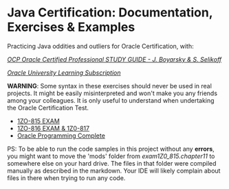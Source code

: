 # Java Certification: Documentation, Exercises & Examples

Practicing Java oddities and outliers for Oracle Certification, with:

*[OCP Oracle Certified Professional STUDY GUIDE - J. Boyarsky & S. Selikoff](https://www.selikoff.net/ocp11-1/)*

*[Oracle University Learning Subscription](https://learn.oracle.com/ols/course-list/82508)*

**WARNING**: Some syntax in these exercises should never be used in real projects.
It might be easily misinterpreted and won't make you any friends among your colleagues.
It is only useful to understand when undertaking the Oracle Certification Test.

- [1ZO-815 EXAM](1Z0-815.md)
- [1ZO-816 EXAM & 1Z0-817](1Z0-816and1Z0-817.md)
- [Oracle Programming Complete](https://learn.oracle.com/ols/course/java-se-programming-complete/82508/85200)

PS: To be able to run the code samples in this project without any **errors**, 
you might want to move the 'mods' folder from *exam1Z0_815.chapter11* to somewhere else on your hard drive.
The files in that folder were compiled manually as described in the markdown.
Your IDE will likely complain about files in there when trying to run any code.
